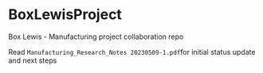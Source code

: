 # BoxLewisProject
Box Lewis - Manufacturing project collaboration repo


Read `Manufacturing_Research_Notes 20230509-1.pdf`for initial status update and next steps
